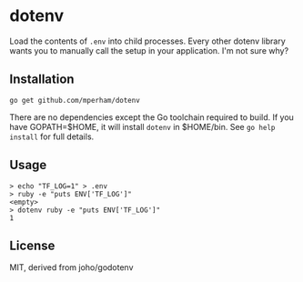 # dotenv

Load the contents of `.env` into child processes. Every other dotenv library
wants you to manually call the setup in your application. I'm not sure
why?

## Installation

```
go get github.com/mperham/dotenv
```

There are no dependencies except the Go toolchain required to build.
If you have GOPATH=$HOME, it will install `dotenv` in $HOME/bin. See
`go help install` for full details.

## Usage

```
> echo "TF_LOG=1" > .env
> ruby -e "puts ENV['TF_LOG']"
<empty>
> dotenv ruby -e "puts ENV['TF_LOG']"
1
```

## License

MIT, derived from joho/godotenv
